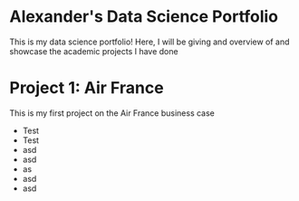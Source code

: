 # Alexander's Data Science Portfolio
This is my data science portfolio! Here, I will be giving and overview of and showcase the academic projects I have done


# Project 1: Air France
This is my first project on the Air France business case
* Test
* Test
* asd
* asd
* as
* asd
* asd





